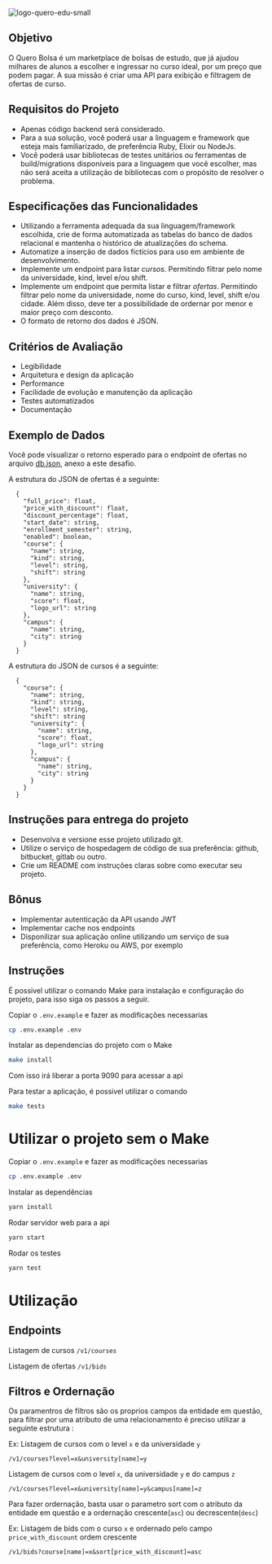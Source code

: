 ![logo-quero-edu-small](https://user-images.githubusercontent.com/1139813/90247813-c9cfc780-de0d-11ea-9a97-485a7212d9dd.png)

## Objetivo

O Quero Bolsa é um marketplace de bolsas de estudo, que já ajudou milhares de alunos a escolher e ingressar no curso ideal, por um preço que podem pagar. A sua missão é criar uma API para exibição e filtragem de ofertas de curso.

## Requisitos do Projeto

- Apenas código backend será considerado.
- Para a sua solução, você poderá usar a linguagem e framework que esteja mais familiarizado, de preferência Ruby, Elixir ou NodeJs.
- Você poderá usar bibliotecas de testes unitários ou ferramentas de build/migrations disponíveis para a linguagem que você escolher, mas não será aceita a utilização de bibliotecas com o propósito de resolver o problema.

## Especificações das Funcionalidades

- Utilizando a ferramenta adequada da sua linguagem/framework escolhida, crie de forma automatizada as tabelas do banco de dados relacional e mantenha o histórico de atualizações do schema.
- Automatize a inserção de dados fictícios para uso em ambiente de desenvolvimento.
- Implemente um endpoint para listar _cursos_. Permitindo filtrar pelo nome da universidade, kind, level e/ou shift.
- Implemente um endpoint que permita listar e filtrar _ofertas_. Permitindo filtrar pelo nome da universidade, nome do curso, kind, level, shift e/ou cidade. Além disso, deve ter a possibilidade de ordernar por menor e maior preço com desconto.
- O formato de retorno dos dados é JSON.

## Critérios de Avaliação

- Legibilidade
- Arquitetura e design da aplicação
- Performance
- Facilidade de evolução e manutenção da aplicação
- Testes automatizados
- Documentação

## Exemplo de Dados

Você pode visualizar o retorno esperado para o endpoint de ofertas no arquivo [db.json](db.json), anexo a este desafio.

A estrutura do JSON de ofertas é a seguinte:

```
  {
    "full_price": float,
    "price_with_discount": float,
    "discount_percentage": float,
    "start_date": string,
    "enrollment_semester": string,
    "enabled": boolean,
    "course": {
      "name": string,
      "kind": string,
      "level": string,
      "shift": string
    },
    "university": {
      "name": string,
      "score": float,
      "logo_url": string
    },
    "campus": {
      "name": string,
      "city": string
    }
  }
```

A estrutura do JSON de cursos é a seguinte:

```
  {
    "course": {
      "name": string,
      "kind": string,
      "level": string,
      "shift": string
      "university": {
        "name": string,
        "score": float,
        "logo_url": string
      },
      "campus": {
        "name": string,
        "city": string
      }
    }
  }
```

## Instruções para entrega do projeto

- Desenvolva e versione esse projeto utilizado git.
- Utilize o serviço de hospedagem de código de sua preferência: github, bitbucket, gitlab ou outro.
- Crie um README com instruções claras sobre como executar seu projeto.

## Bônus

- Implementar autenticação da API usando JWT
- Implementar cache nos endpoints
- Disponilizar sua aplicação online utilizando um serviço de sua preferência, como Heroku ou AWS, por exemplo

## Instruções

É possivel utilizar o comando Make para instalação e configuração do projeto, para isso siga os passos a seguir.

Copiar o `.env.example` e fazer as modificações necessarias

```sh
cp .env.example .env
```

Instalar as dependencias do projeto com o Make

```sh
make install
```

Com isso irá liberar a porta 9090 para acessar a api

Para testar a aplicação, é possivel utilizar o comando

```sh
make tests
```

# Utilizar o projeto sem o Make

Copiar o `.env.example` e fazer as modificações necessarias

```sh
cp .env.example .env
```

Instalar as dependências

```sh
yarn install
```

Rodar servidor web para a api

```sh
yarn start
```

Rodar os testes

```sh
yarn test
```

# Utilização

## Endpoints
Listagem de cursos
`/v1/courses`

Listagem de ofertas
`/v1/bids`


## Filtros e Ordernação

Os paramentros de filtros são os proprios campos da entidade em questão, para filtrar por uma atributo de uma relacionamento é preciso utilizar a seguinte estrutura :

Ex: 
Listagem de cursos com o level `x` e da universidade `y`

`/v1/courses?level=x&university[name]=y`

Listagem de cursos com o level `x`, da universidade `y` e do campus `z`

`/v1/courses?level=x&university[name]=y&campus[name]=z`

Para fazer ordernação, basta usar o parametro sort com o atributo da entidade em questão e a ordernação crescente(`asc`) ou decrescente(`desc`)

Ex: 
Listagem de bids com o curso `x` e ordernado pelo campo `price_with_discount` ordem crescente

`/v1/bids?course[name]=x&sort[price_with_discount]=asc`


